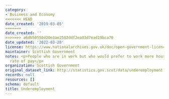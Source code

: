 ```yaml
---
category:
- Business and Economy
<<<<<<< HEAD
date_created: '2019-03-05'
=======
date_created: ''
>>>>>>> a6db50550d20e3ae2582ddf2ea03d7ead19bca70
date_updated: '2022-03-28'
license: https://www.nationalarchives.gov.uk/doc/open-government-licence/version/3/
maintainer: Scottish Government
notes: <p>People who are in work but who would prefer to work more hours for the same
  rate of pay</p>
organization: Scottish Government
original_dataset_link: http://statistics.gov.scot/data/underemployment
records: null
resources: []
schema: default
title: Underemployment
---
```

